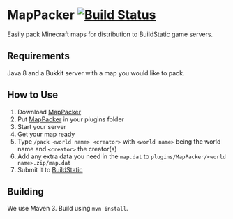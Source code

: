 # MapPacker [![Build Status](https://travis-ci.org/BuildStatic/MapPacker.svg?branch=master)](https://travis-ci.org/BuildStatic/MapPacker)
Easily pack Minecraft maps for distribution to BuildStatic game servers.

## Requirements
Java 8 and a Bukkit server with a map you would like to pack.

## How to Use
1. Download [MapPacker](http://serv.buildstatic.net/webrepo/plugins/MapPacker-1.0-SNAPSHOT.jar)
2. Put [MapPacker](http://serv.buildstatic.net/webrepo/plugins/MapPacker-1.0-SNAPSHOT.jar) in your plugins folder
3. Start your server
4. Get your map ready
5. Type `/pack <world name> <creator>` with `<world name>` being the world name and `<creator>` the creator(s)
6. Add any extra data you need in the `map.dat` to `plugins/MapPacker/<world name>.zip/map.dat`
7. Submit it to [BuildStatic](http://buildstatic.net)

## Building
We use Maven 3. Build using `mvn install`.
